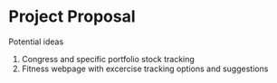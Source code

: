 #  Project Proposal 

Potential ideas 
1) Congress and specific portfolio stock tracking
2) Fitness webpage with excercise tracking options and suggestions  